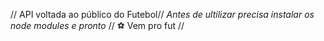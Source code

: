 // API voltada ao público do Futebol//
*Antes de ultilizar precisa instalar os node modules e pronto*
// ⚽ Vem pro fut //
